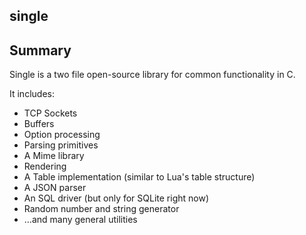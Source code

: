 single
------


Summary
-------
Single is a two file open-source library for common functionality in C.

It includes:
<ul>
<li>TCP Sockets</li>
<li>Buffers</li>
<li>Option processing</li>
<li>Parsing primitives</li>
<li>A Mime library</li>
<li>Rendering</li>
<li>A Table implementation (similar to Lua's table structure)</li>
<li>A JSON parser</li>
<li>An SQL driver (but only for SQLite right now)</li>
<li>Random number and string generator</li>
<li>...and many general utilities</li>
</ul>



